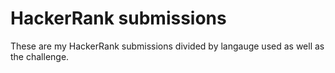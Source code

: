 # HackerRank submissions

These are my HackerRank submissions divided by langauge used as well as the challenge.
